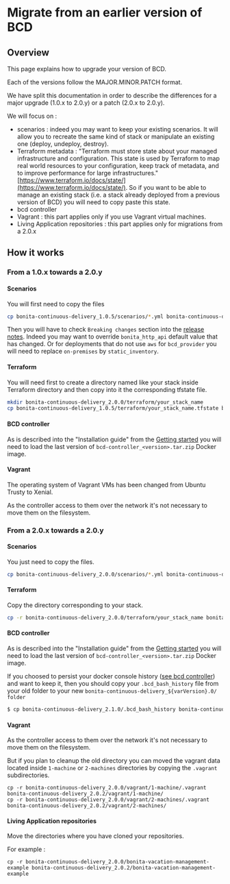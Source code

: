 # Migrate from an earlier version of BCD

## Overview

This page explains how to upgrade your version of BCD.

Each of the versions follow the MAJOR.MINOR.PATCH format.

We have split this documentation in order to describe the differences for a major upgrade (1.0.x to 2.0.y) or a patch (2.0.x to 2.0.y).

We will focus on :
- scenarios : indeed you may want to keep your existing scenarios. It will allow you to recreate the same kind of stack or manipulate an existing one (deploy, undeploy, destroy).
- Terraform metadata : "Terraform must store state about your managed infrastructure and configuration. This state is used by Terraform to map real world resources to your configuration, keep track of metadata, and to improve performance for large infrastructures." [https://www.terraform.io/docs/state/](https://www.terraform.io/docs/state/).
So if you want to be able to manage an existing stack (i.e. a stack already deployed from a previous version of BCD) you will need to copy paste this state.
- bcd controller
- Vagrant : this part applies only if you use Vagrant virtual machines.
- Living Application repositories : this part applies only for migrations from a 2.0.x

## How it works

### From a 1.0.x towards a 2.0.y

#### Scenarios

You will first need to copy the files

```bash
cp bonita-continuous-delivery_1.0.5/scenarios/*.yml bonita-continuous-delivery_2.0.0/scenarios/
```
Then you will have to check `Breaking changes` section into the [release notes](release_notes.md). Indeed you may want to override `bonita_http_api` default value that has changed. Or for deployments that do not use `aws` for `bcd_provider` you will need to replace `on-premises` by `static_inventory`.

#### Terraform


You will need first to create a directory named like your stack inside Terraform directory and then copy into it the corresponding tfstate file.

```bash
mkdir bonita-continuous-delivery_2.0.0/terraform/your_stack_name
cp bonita-continuous-delivery_1.0.5/terraform/your_stack_name.tfstate bonita-continuous-delivery_2.0.0/terraform/your_stack_name/your_stack_name.tfstate
```

#### BCD controller

As is described into the "Installation guide" from the [Getting started](getting_started.md) you will need to load the last version of `bcd-controller_<version>.tar.zip` Docker image.

#### Vagrant

The operating system of Vagrant VMs has been changed from Ubuntu Trusty to Xenial.

As the controller access to them over the network it's not necessary to move them on the filesystem.

### From a 2.0.x towards a 2.0.y

#### Scenarios

You just need to copy the files.

```bash
cp bonita-continuous-delivery_2.0.0/scenarios/*.yml bonita-continuous-delivery_2.0.2/scenarios/
```

#### Terraform

Copy the directory corresponding to your stack.

```bash
cp -r bonita-continuous-delivery_2.0.0/terraform/your_stack_name bonita-continuous-delivery_2.0.2/terraform/
```

#### BCD controller

As is described into the "Installation guide" from the [Getting started](getting_started.md) you will need to load the last version of `bcd-controller_<version>.tar.zip` Docker image.

If you choosed to persist your docker console history ([see bcd controller](bcd_controller.md)) and want to keep it, then you should copy your `.bcd_bash_history` file from your old folder to your
new `bonita-continuous-delivery_${varVersion}.0/ folder`

```bash
$ cp bonita-continuous-delivery_2.1.0/.bcd_bash_history bonita-continuous-delivery_${varVersion}.0/.bcd_bash_history
```

#### Vagrant

As the controller access to them over the network it's not necessary to move them on the filesystem.

But if you plan to cleanup the old directory you can moved the vagrant data located inside `1-machine` or `2-machines` directories by copying the `.vagrant` subdirectories.
```
cp -r bonita-continuous-delivery_2.0.0/vagrant/1-machine/.vagrant bonita-continuous-delivery_2.0.2/vagrant/1-machine/
cp -r bonita-continuous-delivery_2.0.0/vagrant/2-machines/.vagrant bonita-continuous-delivery_2.0.2/vagrant/2-machines/
```

#### Living Application repositories

Move the directories where you have cloned your repositories.

For example :
```
cp -r bonita-continuous-delivery_2.0.0/bonita-vacation-management-example bonita-continuous-delivery_2.0.2/bonita-vacation-management-example
```
